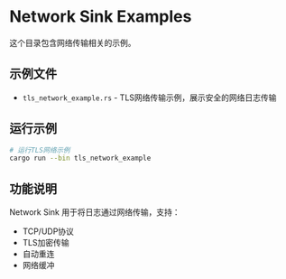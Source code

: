 # Network Sink Examples

这个目录包含网络传输相关的示例。

## 示例文件

- `tls_network_example.rs` - TLS网络传输示例，展示安全的网络日志传输

## 运行示例

```bash
# 运行TLS网络示例
cargo run --bin tls_network_example
```

## 功能说明

Network Sink 用于将日志通过网络传输，支持：
- TCP/UDP协议
- TLS加密传输
- 自动重连
- 网络缓冲